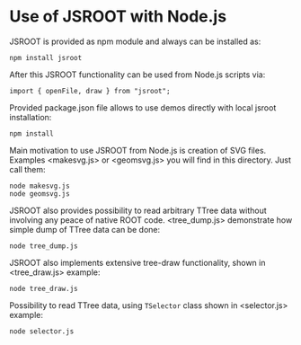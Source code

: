 # Use of JSROOT with Node.js

JSROOT is provided as npm module and always can be installed as:

    npm install jsroot

After this JSROOT functionality can be used from Node.js scripts via:

    import { openFile, draw } from "jsroot";

Provided package.json file allows to use demos directly with local jsroot installation:

    npm install

Main motivation to use JSROOT from Node.js is creation of SVG files.
Examples <makesvg.js> or <geomsvg.js> you will find in this directory. Just call them:

    node makesvg.js
    node geomsvg.js

JSROOT also provides possibility to read arbitrary TTree data without involving
any peace of native ROOT code. <tree_dump.js> demonstrate how simple dump of TTree
data can be done:

    node tree_dump.js

JSROOT also implements extensive tree-draw functionality, shown in <tree_draw.js> example:

    node tree_draw.js

Possibility to read TTree data, using `TSelector` class shown in <selector.js> example:

    node selector.js
